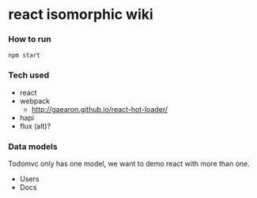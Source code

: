# react isomorphic wiki

### How to run

 `npm start`

### Tech used

 - react
 - webpack
     - http://gaearon.github.io/react-hot-loader/
 - hapi
 - flux (alt)?


### Data models

Todomvc only has one model, we want to demo react with more than one.

 - Users
 - Docs
